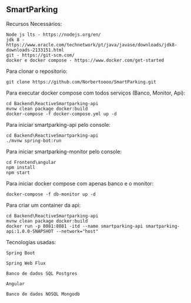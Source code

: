 ## SmartParking

Recursos Necessários:
    
    Node js lts - https://nodejs.org/en/
    jdk 8 - https://www.oracle.com/technetwork/pt/java/javase/downloads/jdk8-downloads-2133151.html
    git - https://git-scm.com/
    docker e docker compose - https://www.docker.com/get-started


Para clonar o repositorio:
    
    git clone https://github.com/Norbertoooo/SmartParking.git

Para executar docker compose com todos serviços (Banco, Monitor, Api):
    
    cd Backend\ReactiveSmartparking-api
    mvnw clean package docker:build
    docker-compose -f docker-compose.yml up -d

Para iniciar smartparking-api pelo console:
    
    cd Backend\ReactiveSmartparking-api
    ./mvnw spring-bot:run

Para iniciar smartparking-monitor pelo console:
    
    cd Frontend\angular
    npm install
    npm start

Para iniciar docker compose com apenas banco e o monitor:

    docker-compose -f db-monitor up -d
    
Para criar um container da api:

    cd Backend\ReactiveSmartparking-api
    mvnw clean package docker:build
    docker run -p 8081:8081 -itd --name smartparking-api smartparking-api:1.0.0-SNAPSHOT --network="host"

Tecnologias usadas:

    Spring Boot
    
    Spring Web Flux
    
    Banco de dados SQL Postgres

    Angular
    
    Banco de dados NOSQL Mongodb
    
    
    
    
